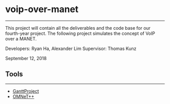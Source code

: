 # voip-over-manet
-----
This project will contain all the deliverables and the code base for our fourth-year project. The following project simulates the concept of VoIP over a MANET.

Developers: Ryan Ha, Alexander Lim
Supervisor: Thomas Kunz

September 12, 2018

## Tools
-----
- [GanttProject](https://www.ganttproject.biz/)
- [OMNeT++](https://www.omnetpp.org/)